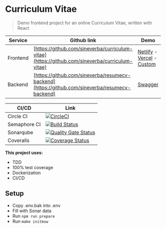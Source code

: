 Curriculum Vitae
================

> Demo frontend project for an online Curriculum Vitae, written with React

| Service  | Github link | Demo                                                                                           |
|----------| ----------- |------------------------------------------------------------------------------------------------|
| Frontend | [https://github.com/sineverba/curriculum-vitae](https://github.com/sineverba/curriculum-vitae) | [Netlify](https://datacv.netlify.app/) - [Vercel](https://curriculum-vitae-ten.vercel.app/) - [Custom](https://cv.k2p.it/) |
| Backend  | [https://github.com/sineverba/resumecv-backend](https://github.com/sineverba/resumecv-backend) | [Swagger](https://resumecvbackend.k2p.it/) |



| CI/CD | Link |
| ----- | ---- |
| Circle CI | [![CircleCI](https://circleci.com/gh/sineverba/curriculum-vitae.svg?style=svg)](https://circleci.com/gh/sineverba/curriculum-vitae) |
| Semaphore CI | [![Build Status](https://sineverba.semaphoreci.com/badges/curriculum-vitae/branches/master.svg?style=shields&key=38b55a14-62ab-47d4-9c28-912f35bcd308)](https://sineverba.semaphoreci.com/projects/curriculum-vitae) |
| Sonarqube | [![Quality Gate Status](https://sonarcloud.io/api/project_badges/measure?project=curriculum-vitae&metric=alert_status)](https://sonarcloud.io/dashboard?id=curriculum-vitae) |
| Coveralls | [![Coverage Status](https://coveralls.io/repos/github/sineverba/curriculum-vitae/badge.svg?branch=master)](https://coveralls.io/github/sineverba/curriculum-vitae?branch=master) |

__This project uses:__

+ TDD
+ 100% test coverage
+ Dockerization
+ CI/CD

## Setup
+ Copy .env.bak into .env
+ Fill with Sonar data
+ Run `npm run prepare`
+ Run `make initmsw`